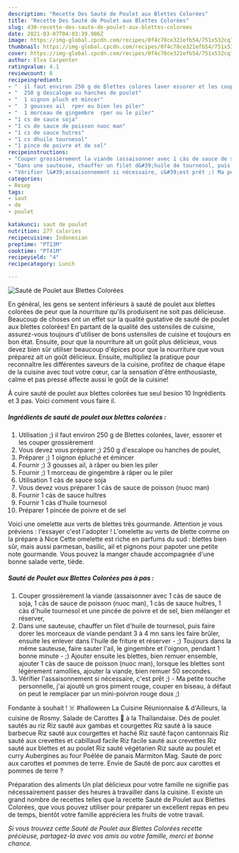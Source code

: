 ```yaml
---
description: "Recette Des Sauté de Poulet aux Blettes Colorées"
title: "Recette Des Sauté de Poulet aux Blettes Colorées"
slug: 430-recette-des-saute-de-poulet-aux-blettes-colorees
date: 2021-03-07T04:03:39.906Z
image: https://img-global.cpcdn.com/recipes/0f4c78ce321efb54/751x532cq70/saute-de-poulet-aux-blettes-colorees-photo-principale-de-la-recette.jpg
thumbnail: https://img-global.cpcdn.com/recipes/0f4c78ce321efb54/751x532cq70/saute-de-poulet-aux-blettes-colorees-photo-principale-de-la-recette.jpg
cover: https://img-global.cpcdn.com/recipes/0f4c78ce321efb54/751x532cq70/saute-de-poulet-aux-blettes-colorees-photo-principale-de-la-recette.jpg
author: Elva Carpenter
ratingvalue: 4.1
reviewcount: 8
recipeingredient:
- "  il faut environ 250 g de Blettes colores laver essorer et les couper grossirement"
- "  250 g descalope ou hanches de poulet"
- "  1 oignon pluch et mincer"
- "  3 gousses ail  rper ou bien les piler"
- "  1 morceau de gingembre  rper ou le piler"
- "1 cs de sauce soja"
- "1 cs de sauce de poisson nuoc man"
- "1 cs de sauce hutres"
- "1 cs dhuile tournesol"
- "1 pince de poivre et de sel"
recipeinstructions:
- "Couper grossièrement la viande (assaisonner avec 1 càs de sauce de soja, 1 càs de sauce de poisson (nuoc man), 1 càs de sauce huîtres, 1 càs d&#39;huile tournesol et une pincée de poivre et de sel, bien mélanger et réserver,"
- "Dans une sauteuse, chauffer un filet d&#39;huile de tournesol, puis faire dorer les morceaux de viande pendant 3 à 4 mn sans les faire brûler, ensuite les enlever dans l&#39;huile de friture et réserver  ;) Toujours dans la même sauteuse, faire sauter l&#39;ail, le gingembre et l&#39;oignon, pendant 1 bonne minute  ;) Ajouter ensuite les blettes, bien remuer ensemble, ajouter 1 càs de sauce de poisson (nuoc man), lorsque les blettes sont légèrement ramollies, ajouter la viande, bien remuer 50 secondes."
- "Vérifier l&#39;assaisonnement si nécessaire, c&#39;est prêt ;) Ma petite touche personnelle, j&#39;ai ajouté un gros piment rouge, couper en biseau, à défaut on peut le remplacer par un mini-poivron rouge doux ;)"
categories:
- Resep
tags:
- saut
- de
- poulet

katakunci: saut de poulet 
nutrition: 277 calories
recipecuisine: Indonesian
preptime: "PT13M"
cooktime: "PT41M"
recipeyield: "4"
recipecategory: Lunch

---
```



![Sauté de Poulet aux Blettes Colorées](https://img-global.cpcdn.com/recipes/0f4c78ce321efb54/751x532cq70/saute-de-poulet-aux-blettes-colorees-photo-principale-de-la-recette.jpg)

En général, les gens se sentent inférieurs à sauté de poulet aux blettes colorées de peur que la nourriture qu'ils produisent ne soit pas délicieuse. Beaucoup de choses ont un effet sur la qualité gustative de sauté de poulet aux blettes colorées! En partant de la qualité des ustensiles de cuisine, assurez-vous toujours d'utiliser de bons ustensiles de cuisine et toujours en bon état. Ensuite, pour que la nourriture ait un goût plus délicieux, vous devez bien sûr utiliser beaucoup d'épices pour que la nourriture que vous préparez ait un goût délicieux. Ensuite, multipliez la pratique pour reconnaître les différentes saveurs de la cuisine, profitez de chaque étape de la cuisine avec tout votre cœur, car la sensation d'être enthousiaste, calme et pas pressé affecte aussi le goût de la cuisine!

<!--inarticleads1-->

À cuire sauté de poulet aux blettes colorées tue seul besion 10 Ingrédients et 3 pas. Voici comment vous faire il.

##### Ingrédients de sauté de poulet aux blettes colorées :

1. Utilisation  ;) il faut environ 250 g de Blettes colorées, laver, essorer et les couper grossièrement
1. Vous devez vous préparer  ;) 250 g d&#39;escalope ou hanches de poulet,
1. Préparer  ;) 1 oignon épluché et émincer
1. Fournir  ;) 3 gousses ail, à râper ou bien les piler
1. Fournir  ;) 1 morceau de gingembre à râper ou le piler
1. Utilisation 1 càs de sauce soja
1. Vous devez vous préparer 1 càs de sauce de poisson (nuoc man)
1. Fournir 1 càs de sauce huîtres
1. Fournir 1 càs d&#39;huile tournesol
1. Préparer 1 pincée de poivre et de sel


Voici une omelette aux verts de blettes très gourmande. Attention je vous préviens : l&#39;essayer c&#39;est l&#39;adopter ! L&#39;omelette au verts de blette comme on la prépare à Nice Cette omelette est riche en parfums du sud : blettes bien sûr, mais aussi parmesan, basilic, ail et pignons pour papoter une petite note gourmande. Vous pouvez la manger chaude accompagnée d&#39;une bonne salade verte, tiède. 

<!--inarticleads2-->

##### Sauté de Poulet aux Blettes Colorées pas à pas :

1. Couper grossièrement la viande (assaisonner avec 1 càs de sauce de soja, 1 càs de sauce de poisson (nuoc man), 1 càs de sauce huîtres, 1 càs d&#39;huile tournesol et une pincée de poivre et de sel, bien mélanger et réserver,
1. Dans une sauteuse, chauffer un filet d&#39;huile de tournesol, puis faire dorer les morceaux de viande pendant 3 à 4 mn sans les faire brûler, ensuite les enlever dans l&#39;huile de friture et réserver  - ;) Toujours dans la même sauteuse, faire sauter l&#39;ail, le gingembre et l&#39;oignon, pendant 1 bonne minute  - ;) Ajouter ensuite les blettes, bien remuer ensemble, ajouter 1 càs de sauce de poisson (nuoc man), lorsque les blettes sont légèrement ramollies, ajouter la viande, bien remuer 50 secondes.
1. Vérifier l&#39;assaisonnement si nécessaire, c&#39;est prêt ;) - Ma petite touche personnelle, j&#39;ai ajouté un gros piment rouge, couper en biseau, à défaut on peut le remplacer par un mini-poivron rouge doux ;)


Fondante à souhait ! ☠️ #halloween La Cuisine Réunionnaise &amp; d&#39;Ailleurs, la cuisine de Rosmy. Salade de Carottes 🥕 à la Thaïlandaise. Dés de poulet sautés au riz Riz sauté aux gambas et courgettes Riz sauté à la sauce barbecue Riz sauté aux courgettes et haché Riz sauté façon cantonnais Riz sauté aux crevettes et cabillaud facile Riz facile sauté aux crevettes Riz sauté aux blettes et au poulet Riz sauté végétarien Riz sauté au poulet et curry Aubergines au four Poêlée de panais Marmiton Mag. Sauté de porc aux carottes et pommes de terre. Envie de Sauté de porc aux carottes et pommes de terre ? 

<!--inarticleads1-->

<p>
Préparation des aliments Un plat délicieux pour votre famille ne signifie pas nécessairement passer des heures à travailler dans la cuisine. Il existe un grand nombre de recettes telles que la recette Sauté de Poulet aux Blettes Colorées, que vous pouvez utiliser pour préparer un excellent repas en peu de temps, bientôt votre famille appréciera les fruits de votre travail.
</p>

<p>
<i>Si vous trouvez cette Sauté de Poulet aux Blettes Colorées recette précieuse, partagez-la avec vos amis ou votre famille, merci et bonne chance.</i>
</p>
